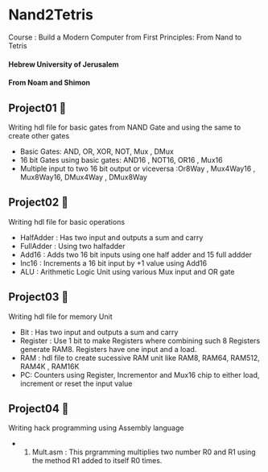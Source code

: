# Nand2Tetris 
Course : Build a Modern Computer from First Principles: From Nand to Tetris

#### Hebrew University of Jerusalem

#### From Noam and Shimon



## Project01 🌟

Writing hdl file for basic gates from NAND Gate and using the same to create other gates

- Basic Gates: AND, OR, XOR, NOT, Mux , DMux
- 16 bit Gates using basic gates: AND16 , NOT16, OR16 , Mux16 
- Multiple input to two 16 bit output or viceversa :Or8Way , Mux4Way16 , Mux8Way16, DMux4Way , DMux8Way


## Project02 🌟

Writing hdl file for basic operations

- HalfAdder : Has two input and outputs a sum and carry
- FullAdder : Using two halfadder
- Add16 : Adds two 16 bit inputs using one half adder and 15 full addder
- Inc16 : Increments a 16 bit input by +1 value using Add16
- ALU : Arithmetic Logic Unit using various Mux input and OR gate


## Project03 🌟

Writing hdl file for memory Unit 

- Bit : Has two input and outputs a sum and carry
- Register : Use 1 bit to make Registers where combining such 8 Registers generate RAM8. Registers have one input and a load. 
- RAM : hdl file to create sucessive RAM unit like RAM8, RAM64, RAM512, RAM4K , RAM16K
- PC: Counters using Register, Incrementor and Mux16 chip to either load, increment or reset the input value

## Project04 🌟

Writing hack programming using Assembly language 

- 1) Mult.asm : This prgramming multiplies two number R0 and R1 using the method R1 added to itself R0 times.

